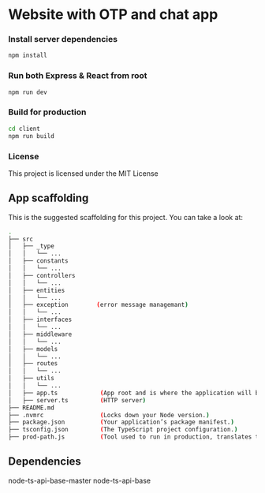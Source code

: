 # Website with OTP and chat app

### Install server dependencies

```bash
npm install
```
### Run both Express & React from root

```bash
npm run dev
```

### Build for production

```bash
cd client
npm run build
```
### License

This project is licensed under the MIT License

## App scaffolding

This is the suggested scaffolding for this project. You can take a look at:

```bash
.
├── src
│   ├── _type
│   │   └── ...   
│   ├── constants
│   │   └── ...
│   ├── controllers
│   │   └── ...
│   ├── entities
│   │   └── ...
│   ├── exception        (error message managemant)
│   │   └── ...
│   ├── interfaces
│   │   └── ...
│   ├── middleware
│   │   └── ...
│   ├── models
│   │   └── ...
│   ├── routes
│   │   └── ...
│   ├── utils
│   │   └── ...
│   ├── app.ts            (App root and is where the application will be configured.)
│   ├── server.ts         (HTTP server)
├── README.md
├── .nvmrc                (Locks down your Node version.)
├── package.json          (Your application’s package manifest.)
├── tsconfig.json         (The TypeScript project configuration.)
├── prod-path.js          (Tool used to run in production, translates ts-path and alias)
```

## Dependencies  

node-ts-api-base-master
node-ts-api-base